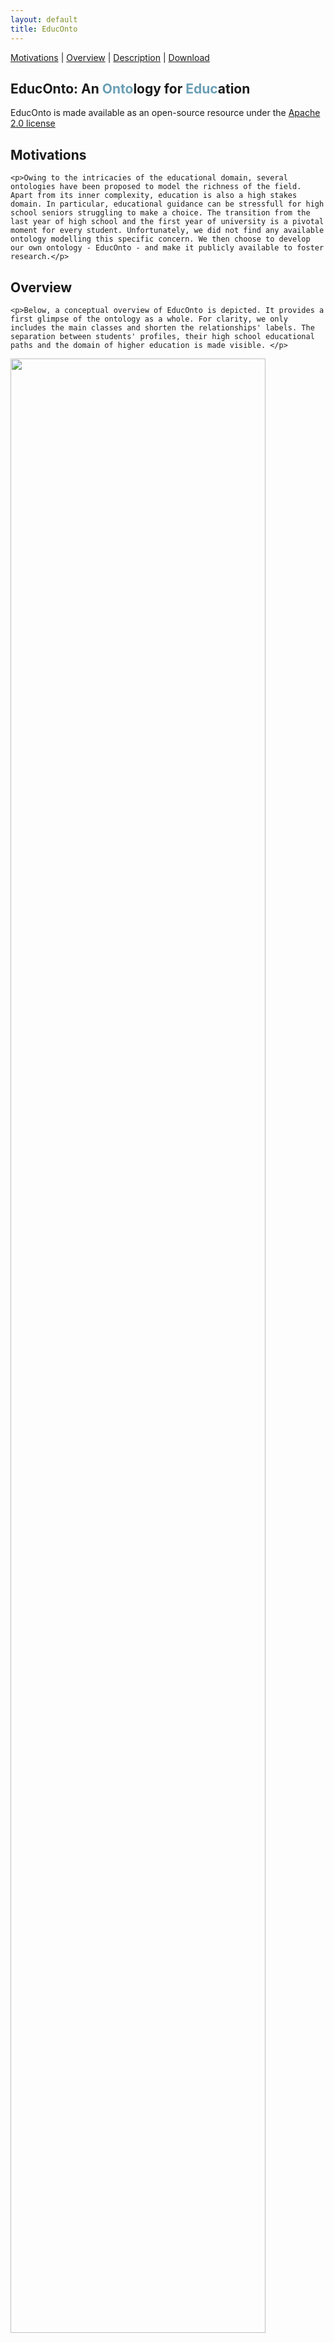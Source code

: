 ```yaml
---
layout: default
title: EducOnto
---
```


[Motivations](#motivations) | [Overview](#overview) | [Description](#description) | [Download](#download) 

<article class="mb-5" id="educonto">

<content>
  <h1 id="educontopage">EducOnto: An <span style="color: #6a9fb5">Onto</span>logy for <span style="color: #6a9fb5">Educ</span>ation</h1>
  
  <p class="message">EducOnto is made available as an open-source resource under the <a href="https://www.apache.org/licenses/LICENSE-2.0">Apache 2.0 license</a></p>
  
<h2 id="motivations">Motivations</h2>
  
    <p>Owing to the intricacies of the educational domain, several ontologies have been proposed to model the richness of the field. Apart from its inner complexity, education is also a high stakes domain. In particular, educational guidance can be stressfull for high school seniors struggling to make a choice. The transition from the last year of high school and the first year of university is a pivotal moment for every student. Unfortunately, we did not find any available ontology modelling this specific concern. We then choose to develop our own ontology - EducOnto - and make it publicly available to foster research.</p>
  
<h2 id="overview">Overview</h2>
  
    <p>Below, a conceptual overview of EducOnto is depicted. It provides a first glimpse of the ontology as a whole. For clarity, we only includes the main classes and shorten the relationships' labels. The separation between students' profiles, their high school educational paths and the domain of higher education is made visible. </p>
  
<img src ="../images/educonto.png" style="width:90%; height:90%" class="center">  
  
<h2 id="description">Description</h2>
  
In this subsection, we give a deeper insight into EducOnto. In particular, we give the reader a better understanding of how the different classes and properties have been designed, what they stand for and what their interactions are. Below are the main classes of EducOnto and what they stand for:
<!-- Bad rendering of < and > signs on the website; this is a backup version
      <table>
<thead>
  <tr>
    <th>Class</th>
    <th>Description</th>
    <th>Example of Instance</th>
  </tr>
</thead>
<tbody>
  <tr>
    <td>educonto:AcademicSkill</td>
    <td>Skill that a student possesses</td>
    <td><i>http://purl.org/edukg/good_memory</i></td>
  </tr>
  <tr>
    <td>educonto:Curriculum</td>
    <td>University curriculum</td>
    <td><i>http://purl.org/edukg/curriculum/lg_psycho</i></td>
  </tr>
  <tr>
    <td>educonto:FieldOfStudy</td>
    <td>Field of Study</td>
    <td><i>http://purl.org/edukg/engineering</i></td>
  </tr>
  <tr>
    <td>educonto:HighSchoolMajor</td>
    <td>Chosen major in high school</td>
    <td><i>http://purl.org/edukg/major/ts</i></td>
  </tr>
    <tr>
    <td>educonto:HighSchoolSpecialty</td>
    <td>Chosen specialty in high school</td>
    <td><i>http://purl.org/edukg/spe/arts</i></td>
  </tr>
      <tr>
    <td>educonto:Keyword</td>
    <td>Can be linked to student and seen as a center of interest. Can be linked to university curricula and high school majors and be seen as a descriptive feature</td>
    <td><i>http://purl.org/edukg/healthcare</i></td>
  </tr>
      <tr>
    <td>educonto:Person</td>
    <td>High school senior or Undergraduate student</td>
    <td><i>http://purl.org/edukg/stud/user999</i></td>
  </tr>
        <tr>
    <td>educonto:PersonalityTrait</td>
    <td>Personality trait a student possesses</td>
    <td><i>http://purl.org/edukg/investigative</i></td>
  </tr>
        <tr>
    <td>educonto:SchoolSubject</td>
    <td>School subject taught at school</td>
    <td><i>http://purl.org/edukg/chemistry</i></td>
  </tr>
  
</tbody>
</table>
-->  


  <table>
<thead>
  <tr>
    <th>Class</th>
    <th>Description</th>
    <th>Example of Instance</th>
  </tr>
</thead>
<tbody>
  <tr>
    <td>educonto:AcademicSkill</td>
    <td>Skill that a student possesses</td>
    <td><i>&lthttp://purl.org/edukg/good_memory&gt</i></td>
  </tr>
  <tr>
    <td>educonto:Curriculum</td>
    <td>University curriculum</td>
    <td><i>&lthttp://purl.org/edukg/curriculum/lg_psycho&gt</i></td>
  </tr>
  <tr>
    <td>educonto:FieldOfStudy</td>
    <td>Field of Study</td>
    <td><i>&lthttp://purl.org/edukg/engineering&gt</i></td>
  </tr>
  <tr>
    <td>educonto:HighSchoolMajor</td>
    <td>Chosen major in high school</td>
    <td><i>&lthttp://purl.org/edukg/major/ts&gt</i></td>
  </tr>
    <tr>
    <td>educonto:HighSchoolSpecialty</td>
    <td>Chosen specialty in high school</td>
    <td><i>&lthttp://purl.org/edukg/spe/arts&gt</i></td>
  </tr>
      <tr>
    <td>educonto:Keyword</td>
    <td>Can be linked to student and seen as a center of interest. Can be linked to university curricula and high school majors and be seen as a descriptive feature</td>
    <td><i>&lthttp://purl.org/edukg/healthcare&gt</i></td>
  </tr>
      <tr>
    <td>educonto:Person</td>
    <td>High school senior or Undergraduate student</td>
    <td><i>&lthttp://purl.org/edukg/stud/user999&gt</i></td>
  </tr>
        <tr>
    <td>educonto:PersonalityTrait</td>
    <td>Personality trait a student possesses</td>
    <td><i>&lthttp://purl.org/edukg/investigative&gt</i></td>
  </tr>
        <tr>
    <td>educonto:SchoolSubject</td>
    <td>School subject taught at school</td>
    <td><i>&lthttp://purl.org/edukg/chemistry&gt</i></td>
  </tr>
  
</tbody>
</table>
-->
 

Below are some of the 30 object properties of EducOnto. For clarity, we do not include the object properties whose meaning and domain-range pair are obvious.

<table>
<thead>
  <tr>
    <th>Object Property</th>
    <th>Domain</th>
    <th>Range</th>
  </tr>
</thead>
<tbody>
  <tr>
    <td>educonto:belongsToFieldOfStudy</td>
    <td>educonto:Curriculum</td>
    <td>educonto:FieldOfStudy</td>
  </tr>
   <tr>
    <td>educonto:hasFavoriteSchoolSubject</td>
    <td>educonto:Person</td>
    <td>educonto:SchoolSubject</td>
  </tr>
    <tr>
    <td>educonto:hasMainTopic</td>
    <td>educonto:HighSchoolMajor</td>
    <td>educonto:SchoolSubject</td>
  </tr>
  <tr>
    <td>educonto:hasSkill</td>
    <td>educonto:Person</td>
    <td>educonto:AcademicSkill</td>
  </tr>
  <tr>
    <td>educonto:isInterestedInKeyword</td>
    <td>educonto:Person</td>
    <td>educonto:Keyword</td>
  </tr>
    <tr>
    <td>...</td>
    <td>...</td>
    <td>...</td>
  </tr>
   <tr>
    <td>educonto:mentionedCurriculum</td>
    <td>educonto:Person</td>
    <td>educonto:Curriculum</td>
  </tr>
    <tr>
    <td>educonto:pickedGeneralMajor</td>
    <td>educonto:Person</td>
    <td>educonto:GeneralMajor</td>
  </tr>
      <tr>
    <td>educonto:recommendsHighSchoolMajor</td>
    <td>educonto:Curriculum</td>
    <td>educonto:HighSchoolMajor</td>
  </tr>
      <tr>
    <td>educonto:recommendsHighSchoolSpecialty</td>
    <td>educonto:Curriculum</td>
    <td>educonto:HighSchoolSpecialty</td>
  </tr>
      <tr>
    <td>educonto:requiresHighSchoolMajor</td>
    <td>educonto:Curriculum</td>
    <td>educonto:HighSchoolMajor</td>
  </tr>
      <tr>
    <td>educonto:requiresHighSchoolSpecialty</td>
    <td>educonto:Curriculum</td>
    <td>educonto:HighSchoolSpecialty</td>
  </tr>
</tbody>
</table>

 In order to comply with the <a href="https://www.nature.com/articles/sdata201618">FAIR principles for scientific data management</a>, standard Semantic Web vocabularies are integrated into EducOnto metadata. This is essential for properly describing the ontology, thus avoiding any possible misinterpretation. Below are the vocabularies we used to describe EducOnto metadata with their respective namespaces:
  
<h4> Ontology Namespaces </h4>
  <table style="width:100%">
    <tr>
    <th>Prefix</th>
    <th>Hyperlink</th> 
  </tr>
  <tr>
    <td>dc</td>
    <td> <a href="http://purl.org/dc/terms/">Dublin Core Term</a> </td> 
  </tr>
  <tr>
    <td>ed</td>
    <td> <a href="">EducOnto</a> </td> 
  </tr>
  <tr>
    <td>owl</td>
    <td><a href="http://www.w3.org/2002/07/owl#">Web Ontology Language </a> </td> 
  </tr>
  <tr>
    <td>rdf</td>
    <td><a href="http://www.w3.org/1999/02/22-rdf-syntax-ns">Resource Description Framework</a></td> 
  </tr>
  <tr>
    <td>rdfs</td>
    <td><a href="http://www.w3.org/2000/01/rdf-schema">RDF Schema</a></td> 
  </tr>
  <tr>
    <td>xml</td>
    <td><a href="http://www.w3.org/XML/1998/namespace#">Extensible Markup Language</a></td> 
  </tr>
   <tr>
    <td>xsd</td>
    <td><a href="http://www.w3.org/2001/XMLSchema#">XML Schema Definition</a></td> 
  </tr>
</table>
  
    
<h2 id="download">Download</h2>
    
<p><strong>EducOnto</strong> can be downloaded in .owl format at the following link: <a href="../educonto/educonto.owl" download>educonto.owl</a></p>
  
<!-- 
```graphql

owl:Thing 
  ├─ AcademicSkill
  ├─ Curriculum
  ├─ FieldOfStudy
  ├─ HighSchoolMajor
  ├─ HighSchoolSpecialty
  ├─ Keyword
  ├─ Person
  ├─ PersonalityTrait
  ├─ SchoolSubject
```

Below, we present the hierarchy for the Curriculum class. We limit ourselves to a depth of five for better readability:

```graphql

Curriculum 
  ├─ LongStudies
  │  ├─ Bachelor
  │  │  ├─ DualBachelor
  │  │  ├─ GeneralBachelor
  │  │  │ ├─ ArtAudiovisualDesign
  │  │  │ ├─ BusinessEconomyManagement
  │  │  │ ├─ Humanities
  │  │  │ ├─ LawPolitics
  │  │  │ ├─ Sciences
  │  │  ├─ TechnologicalBachelor
  │  │  │ ├─ Industry
  │  │  │ ├─ Tertiary
  │  ├─ PreparatoryClass
  │  │  ├─ Cpge
  │  │  │ ├─ BusinessEconomyManagement
  │  │  │ ├─ Engineering
  │  │  │ ├─ Humanities
  │  │  │ ├─ Technology
  │  │  ├─ IntegratedPreparatoryClass
  │  ├─ School
  │  │  ├─ ArtAudiovisualDesign
  │  │  ├─ BusinessEconomyManagement
  │  │  ├─ EngineeringScience
  │  │  ├─ InformationCommunication
  │  │  ├─ Paramedical
  ├─ ShortStudies
  │  ├─ AdvancedTechnicianCertificate
  │  │  ├─ AgricultureAgronomyEnvironment
  │  │  ├─ ArtAudiovisualDesign
  │  │  ├─ AutomationConstructionMechanic
  │  │  ├─ BiologyChemistry
  │  │  ├─ BusinessEconomyManagement
  │  │  ├─ CateringHospitalityTourism
  │  │  ├─ ComputerScience
  │  │  ├─ Engineering
  │  │  ├─ Paramedical
  │  ├─ VocationalBachelor
  │  │  ├─ AgricultureAgronomyEnvironment
  │  │  ├─ ArtAudiovisualDesign
  │  │  ├─ AutomationConstructionMechanic
  │  │  ├─ BiologyChemistry
  │  │  ├─ BusinessEconomyManagement
  │  │  ├─ CateringHospitalityTourism
  │  │  ├─ ComputerScience
  │  │  ├─ Engineering
  │  │  ├─ Humanities
  │  │  ├─ LawPolitics
  └───  ├─ Paramedical
```
-->
 </content>
